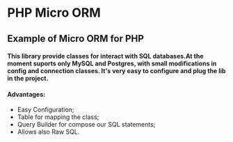 # PHP Micro ORM

## Example of Micro ORM for PHP

#### This library provide classes for interact with SQL databases.At the moment suports only MySQL and Postgres, with small modifications in config and connection classes. It's very easy to configure and plug the lib in the project.

#### Advantages:
- Easy Configuration;
- Table for mapping the class;
- Query Builder for compose our SQL statements;
- Allows also Raw SQL.

